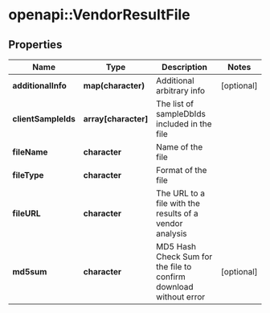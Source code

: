 # openapi::VendorResultFile

## Properties
Name | Type | Description | Notes
------------ | ------------- | ------------- | -------------
**additionalInfo** | **map(character)** | Additional arbitrary info | [optional] 
**clientSampleIds** | **array[character]** | The list of sampleDbIds included in the file | 
**fileName** | **character** | Name of the file | 
**fileType** | **character** | Format of the file | 
**fileURL** | **character** | The URL to a file with the results of a vendor analysis | 
**md5sum** | **character** | MD5 Hash Check Sum for the file to confirm download without error | [optional] 


